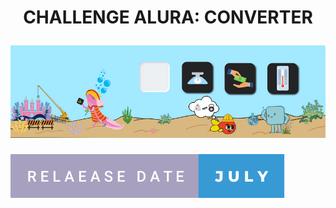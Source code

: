<h1 align="center"><p align="center"> CHALLENGE ALURA: CONVERTER </p>
<img src="src/imagenes/imagenesReadme/PortadaConverter.png">
</h1>
<img src="src/imagenes/imagenesReadme/relaease-date-july.svg">


